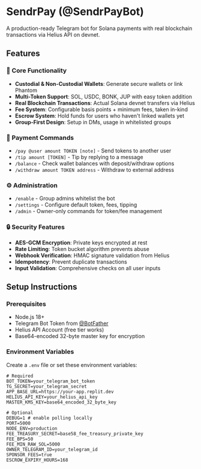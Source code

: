# SendrPay (@SendrPayBot)

A production-ready Telegram bot for Solana payments with real blockchain transactions via Helius API on devnet.

## Features

### 🚀 Core Functionality
- **Custodial & Non-Custodial Wallets**: Generate secure wallets or link Phantom
- **Multi-Token Support**: SOL, USDC, BONK, JUP with easy token addition
- **Real Blockchain Transactions**: Actual Solana devnet transfers via Helius
- **Fee System**: Configurable basis points + minimum fees, taken in-kind
- **Escrow System**: Hold funds for users who haven't linked wallets yet
- **Group-First Design**: Setup in DMs, usage in whitelisted groups

### 💸 Payment Commands
- `/pay @user amount TOKEN [note]` - Send tokens to another user
- `/tip amount [TOKEN]` - Tip by replying to a message  
- `/balance` - Check wallet balances with deposit/withdraw options
- `/withdraw amount TOKEN address` - Withdraw to external address


### ⚙️ Administration
- `/enable` - Group admins whitelist the bot
- `/settings` - Configure default token, fees, tipping
- `/admin` - Owner-only commands for token/fee management

### 🔒 Security Features
- **AES-GCM Encryption**: Private keys encrypted at rest
- **Rate Limiting**: Token bucket algorithm prevents abuse
- **Webhook Verification**: HMAC signature validation from Helius
- **Idempotency**: Prevent duplicate transactions
- **Input Validation**: Comprehensive checks on all user inputs

## Setup Instructions

### Prerequisites
- Node.js 18+ 
- Telegram Bot Token from [@BotFather](https://t.me/BotFather)
- Helius API Account (free tier works)
- Base64-encoded 32-byte master key for encryption

### Environment Variables

Create a `.env` file or set these environment variables:

```env
# Required
BOT_TOKEN=your_telegram_bot_token
TG_SECRET=your_telegram_secret
APP_BASE_URL=https://your-app.replit.dev
HELIUS_API_KEY=your_helius_api_key
MASTER_KMS_KEY=base64_encoded_32_byte_key

# Optional
DEBUG=1 # enable polling locally
PORT=5000
NODE_ENV=production
FEE_TREASURY_SECRET=base58_fee_treasury_private_key
FEE_BPS=50
FEE_MIN_RAW_SOL=5000
OWNER_TELEGRAM_ID=your_telegram_id
SPONSOR_FEES=true
ESCROW_EXPIRY_HOURS=168
```
